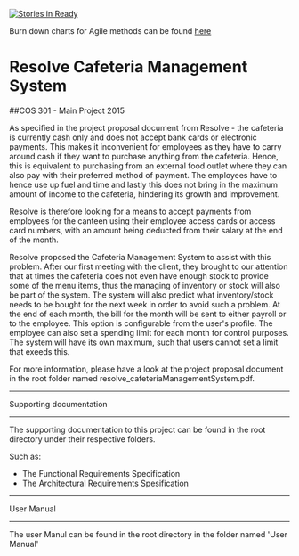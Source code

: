 [![Stories in Ready](https://badge.waffle.io/toniamichael94/MainProjectCOS301.png?label=ready&title=Ready)](https://waffle.io/toniamichael94/MainProjectCOS301)

Burn down charts for Agile methods can be found <a href="http://burndown.io/#toniamichael94/MainProjectCOS301"> here </a>
# Resolve Cafeteria Management System
##COS 301 - Main Project 2015
 
As specified in the project proposal document from Resolve - the cafeteria is currently cash only and does not accept bank cards or electronic payments. This makes it inconvenient for employees as they have to carry around cash if they want to purchase anything from the cafeteria. Hence, this is equivalent to purchasing from an external food outlet where they can also pay with their preferred method of payment. The employees have to hence use up fuel and time and lastly this does not bring in the maximum amount of income to the cafeteria, hindering its growth and improvement.

Resolve is therefore looking for a means to accept payments from employees for the canteen using their employee access cards or access card numbers, with an amount being deducted from their salary at the end of the month.

Resolve proposed the Cafeteria Management System to assist with this problem. After our first meeting with the client, they brought to our attention that at times the cafeteria does not even have enough stock to provide some of the menu items, thus the managing of inventory or stock will also be part of the system. The system will also predict what inventory/stock needs to be bought for the next week in order to avoid such a problem. At the end of each month, the bill for the month will be sent to either payroll or to the employee. This option is configurable from the user's profile. The employee can also set a spending limit for each month for control purposes. The system will have its own maximum, such that users cannot set a limit that exeeds this. 

For more information, please have a look at the project proposal document in the root folder named resolve_cafeteriaManagementSystem.pdf.


********************************************************************************
Supporting documentation
********************************************************************************

The supporting documentation to this project can be found in the root directory under their respective folders.

Such as:
- The Functional Requirements Specification
- The Architectural Requirements Spesification

********************************************************************************
User Manual
********************************************************************************

The user Manul can be found in the root directory in the folder named 'User Manual'




